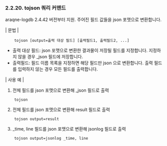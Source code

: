 ### 2.2.20. tojson 쿼리 커맨드

araqne-logdb 2.4.42 버전부터 지원. 주어진 필드 값들을 json 포맷으로 변환합니다.

\| 문법 \|

~~~
    tojson [output=출력 대상 필드] [출력필드1, 출력필드2, ...]
~~~

* 출력 대상 필드: json 포맷으로 변환한 결과물이 저장될 필드를 지정합니다. 지정하지 않을 경우 _json 필드에 저장합니다.
* 출력필드: 필드 이름 목록을 지정하면 해당 필드만 json 으로 변환합니다. 출력 필드를 입력하지 않는 경우 모든 필드를 출력합니다.

\| 사용 예 \|

1) 전체 필드를 json 포맷으로 변환해 _json 필드로 출력

~~~
	tojson
~~~

2) 전체 필드를 json 포맷으로 변환해 result 필드로 출력

~~~
	tojson output=result
~~~

3) _time, line 필드를 json 포맷으로 변환해 jsonlog 필드로 출력

~~~
	tojson output=jsonlog _time, line
~~~

